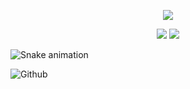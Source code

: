 <p align="center"><img src="https://i.imgur.com/A6bWGFl.gif"/></p>
<p align="center">
    <img src="https://github-readme-stats.vercel.app/api/top-langs/?username=guibsonmoura&layout=compact&text_color=000&icon_color=000&bg_color=FFFFFF" />
    <img src="https://github-readme-stats.vercel.app/api?username=guibsonmoura&show_icons=true&text_color=000&icon_color=000&bg_color=FFFFFF" />
</p>
<div> 
 
  ![Snake animation](https://github.com/guibsonmoura/guibsonmoura/blob/main/github-user-contribution.svg) 
  
  ![Github](https://img.shields.io/github/followers/guibsonmoura?label=Follow&style=social)
  

</div>

